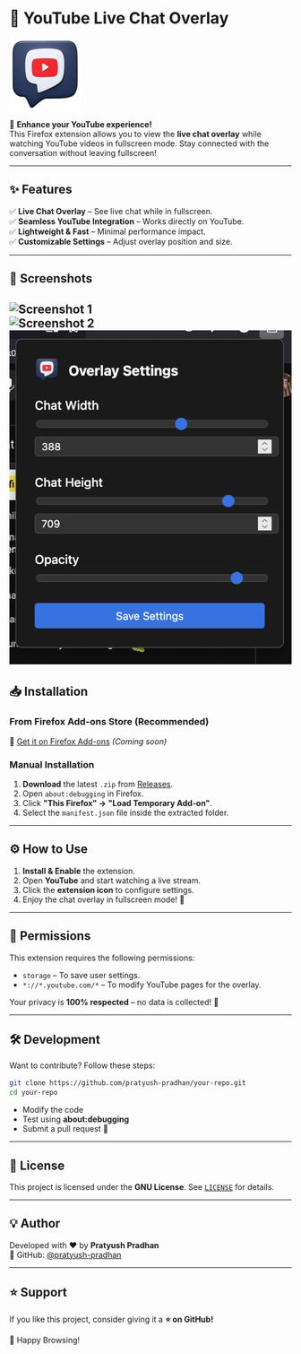 # 🚀 YouTube Live Chat Overlay  

![Extension Logo](icons/icon-128.png)  

📢 **Enhance your YouTube experience!**  
This Firefox extension allows you to view the **live chat overlay** while watching YouTube videos in fullscreen mode. Stay connected with the conversation without leaving fullscreen!  

---

## ✨ Features  
✅ **Live Chat Overlay** – See live chat while in fullscreen.  
✅ **Seamless YouTube Integration** – Works directly on YouTube.  
✅ **Lightweight & Fast** – Minimal performance impact.  
✅ **Customizable Settings** – Adjust overlay position and size.  

---

## 📸 Screenshots  
![Screenshot 1](screenshots/ss1.png)  
![Screenshot 2](screenshots/ss2.png)  
![Screenshot 3](screenshots/ss3.png)  
---

## 📥 Installation  

### **From Firefox Add-ons Store (Recommended)**
🔗 [Get it on Firefox Add-ons](#) _(Coming soon)_  

### **Manual Installation**  
1. **Download** the latest `.zip` from [Releases](https://github.com/pratyush-pradhan/your-repo/releases).  
2. Open `about:debugging` in Firefox.  
3. Click **"This Firefox" → "Load Temporary Add-on"**.  
4. Select the `manifest.json` file inside the extracted folder.  

---

## ⚙️ How to Use  
1. **Install & Enable** the extension.  
2. Open **YouTube** and start watching a live stream.  
3. Click the **extension icon** to configure settings.  
4. Enjoy the chat overlay in fullscreen mode! 🎉  

---

## 🔧 Permissions  
This extension requires the following permissions:  
- `storage` – To save user settings.  
- `*://*.youtube.com/*` – To modify YouTube pages for the overlay.  

Your privacy is **100% respected** – no data is collected! 🚀  

---

## 🛠️ Development  
Want to contribute? Follow these steps:  
```bash
git clone https://github.com/pratyush-pradhan/your-repo.git
cd your-repo
```
- Modify the code  
- Test using **about:debugging**  
- Submit a pull request 🚀  

---

## 📜 License  
This project is licensed under the **GNU License**. See [`LICENSE`](LICENSE) for details.  

---

## 💡 Author  
Developed with ❤️ by **Pratyush Pradhan**  
🔗 GitHub: [@pratyush-pradhan](https://github.com/pratyush-pradhan)  

---

## ⭐ Support  
If you like this project, consider giving it a **⭐ on GitHub!**  

🚀 Happy Browsing!  
